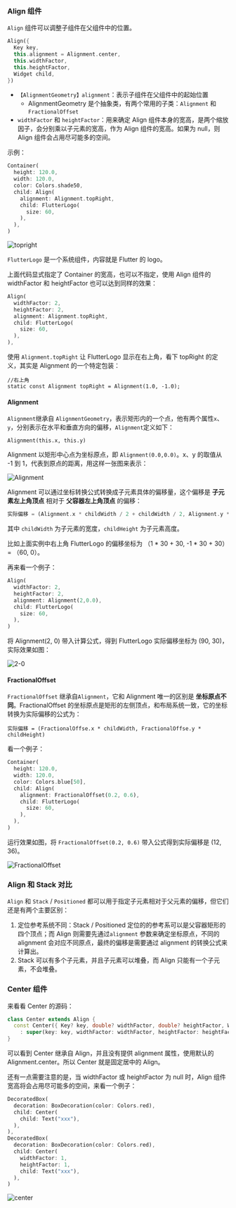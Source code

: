 ### Align 组件

`Align` 组件可以调整子组件在父组件中的位置。

```dart
Align({
  Key key,
  this.alignment = Alignment.center,
  this.widthFactor,
  this.heightFactor,
  Widget child,
})
```

- `【AlignmentGeometry】alignment`：表示子组件在父组件中的起始位置
  - AlignmentGeometry 是个抽象类，有两个常用的子类：`Alignment` 和 `FractionalOffset`
- `widthFactor` 和 `heightFactor`：用来确定 Align 组件本身的宽高，是两个缩放因子，会分别乘以子元素的宽高，作为 Align 组件的宽高。如果为 null，则 Align 组件会占用尽可能多的空间。

示例：

```dart
Container(
  height: 120.0,
  width: 120.0,
  color: Colors.shade50,
  child: Align(
    alignment: Alignment.topRight,
    child: FlutterLogo(
      size: 60,
    ),
  ),
)
```

![topright](https://gitee.com/owenlee233/image_store/raw/master/202110262345844.png)

`FlutterLogo` 是一个系统组件，内容就是 Flutter 的 logo。

上面代码显式指定了 Container 的宽高，也可以不指定，使用 Align 组件的 widthFactor 和 heightFactor 也可以达到同样的效果：

```dart
Align(
  widthFactor: 2,
  heightFactor: 2,
  alignment: Alignment.topRight,
  child: FlutterLogo(
    size: 60,
  ),
),
```

使用 `Alignment.topRight` 让 FlutterLogo 显示在右上角，看下 topRight 的定义，其实是 Alignment 的一个特定包装：

```
//右上角
static const Alignment topRight = Alignment(1.0, -1.0);
```

#### Alignment

`Alignment`继承自 `AlignmentGeometry`，表示矩形内的一个点，他有两个属性`x`、`y`，分别表示在水平和垂直方向的偏移，`Alignment`定义如下：

```
Alignment(this.x, this.y)
```

Alignment 以矩形中心点为坐标原点，即 `Alignment(0.0,0.0)`。x、y 的取值从 -1 到 1，代表到原点的距离，用这样一张图来表示：

![Alignment](https://gitee.com/owenlee233/image_store/raw/master/202110272343935.jpeg)

Alignment 可以通过坐标转换公式转换成子元素具体的偏移量，这个偏移是 **子元素左上角顶点** 相对于 **父容器左上角顶点** 的偏移：

```dart
实际偏移 = (Alignment.x * childWidth / 2 + childWidth / 2, Alignment.y * childHeight / 2 + childHeight / 2)
```

其中 `childWidth` 为子元素的宽度，`childHeight` 为子元素高度。

比如上面实例中右上角 FlutterLogo 的偏移坐标为 （1 * 30 + 30, -1 * 30 +  30）= （60, 0）。

再来看一个例子：

```dart
Align(
  widthFactor: 2,
  heightFactor: 2,
  alignment: Alignment(2,0.0),
  child: FlutterLogo(
    size: 60,
  ),
)
```

将 Alignment(2, 0) 带入计算公式，得到 FlutterLogo 实际偏移坐标为 (90, 30)，实际效果如图：

![2-0](https://gitee.com/owenlee233/image_store/raw/master/202110262345408.png)

#### FractionalOffset

`FractionalOffset` 继承自`Alignment`，它和 Alignment 唯一的区别是 **坐标原点不同**。FractionalOffset 的坐标原点是矩形的左侧顶点，和布局系统一致，它的坐标转换为实际偏移的公式为：

```text
实际偏移 = (FractionalOffse.x * childWidth, FractionalOffse.y * childHeight)
```

看一个例子：

```dart
Container(
  height: 120.0,
  width: 120.0,
  color: Colors.blue[50],
  child: Align(
    alignment: FractionalOffset(0.2, 0.6),
    child: FlutterLogo(
      size: 60,
    ),
  ),
)
```

运行效果如图，将 `FractionalOffset(0.2, 0.6)` 带入公式得到实际偏移是 (12, 36)。

![FractionalOffset](https://gitee.com/owenlee233/image_store/raw/master/202110262354867.png)

### Align 和 Stack 对比

`Align`  和 `Stack` / `Positioned` 都可以用于指定子元素相对于父元素的偏移，但它们还是有两个主要区别：

1. 定位参考系统不同：Stack / Positioned 定位的的参考系可以是父容器矩形的四个顶点；而 Align 则需要先通过`alignment` 参数来确定坐标原点，不同的 alignment 会对应不同原点，最终的偏移是需要通过 alignment 的转换公式来计算出。
2. Stack 可以有多个子元素，并且子元素可以堆叠，而 Align 只能有一个子元素，不会堆叠。

### Center 组件

来看看 Center 的源码：

```dart
class Center extends Align {
  const Center({ Key? key, double? widthFactor, double? heightFactor, Widget? child })
    : super(key: key, widthFactor: widthFactor, heightFactor: heightFactor, child: child);
}
```

可以看到 Center 继承自 Align，并且没有提供 alignment 属性，使用默认的 Alignment.center。所以 Center 就是固定居中的 Align。

还有一点需要注意的是，当 widthFactor 或 heightFactor 为 null 时，Align 组件宽高将会占用尽可能多的空间，来看一个例子：

```dart
DecoratedBox(
  decoration: BoxDecoration(color: Colors.red),
  child: Center(
    child: Text("xxx"),
  ),
),
DecoratedBox(
  decoration: BoxDecoration(color: Colors.red),
  child: Center(
    widthFactor: 1,
    heightFactor: 1,
    child: Text("xxx"),
  ),
)
```

![center](https://gitee.com/owenlee233/image_store/raw/master/202110270933565.png)